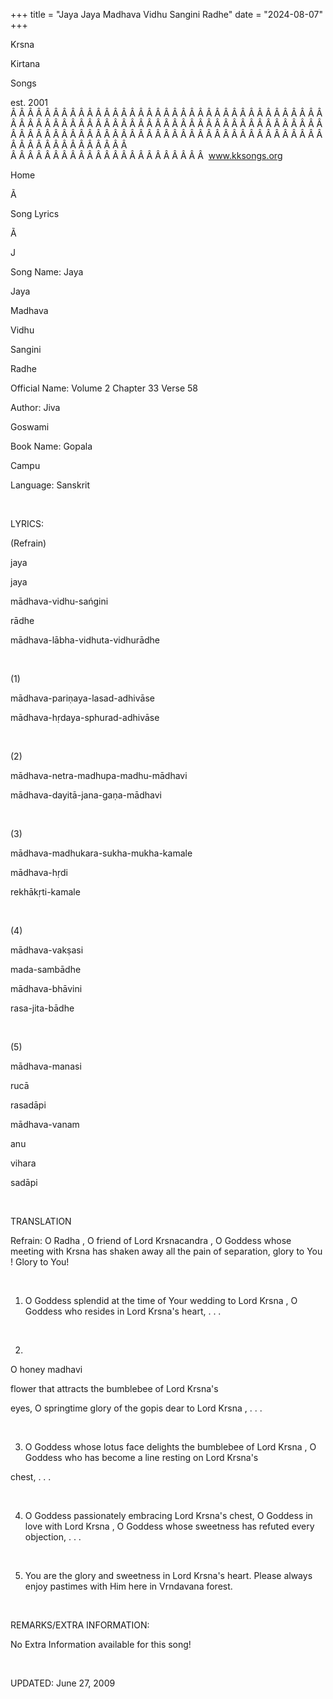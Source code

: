 +++ 
title = "Jaya Jaya Madhava Vidhu Sangini Radhe"
date = "2024-08-07"
+++

Krsna
 
Kirtana
 
Songs

est. 2001
Â Â Â Â Â Â Â Â Â Â Â Â Â Â Â Â Â Â Â Â Â Â Â Â Â Â Â Â Â Â Â Â Â Â Â Â Â Â Â Â Â Â Â Â Â Â Â Â Â Â Â Â Â Â Â Â Â Â Â Â Â Â Â Â Â Â Â Â Â Â Â Â Â Â Â Â Â Â Â Â Â Â Â Â Â Â Â Â Â Â Â Â Â Â Â Â Â Â Â Â Â Â Â Â Â Â Â Â Â Â Â Â Â Â Â Â Â Â Â Â Â Â Â Â Â  
Â Â Â Â Â Â Â Â Â Â Â Â Â Â Â Â Â Â Â Â Â Â Â  
www.kksongs.org








Home


Ã 
 
Song Lyrics
 
Ã 
 
J


Song Name: 
Jaya
 
Jaya
 
Madhava
 
Vidhu


Sangini
 
Radhe


Official Name: Volume 2 Chapter 33 Verse 58


Author: 
Jiva
 
Goswami


Book Name: 
Gopala


Campu


Language: 
Sanskrit


 


LYRICS:


(Refrain)


jaya
 
jaya
 
mādhava-vidhu-sańgini


rādhe


mādhava-lābha-vidhuta-vidhurādhe


 


(1)


mādhava-pariṇaya-lasad-adhivāse


mādhava-hṛdaya-sphurad-adhivāse


 


(2)


mādhava-netra-madhupa-madhu-mādhavi


mādhava-dayitā-jana-gaṇa-mādhavi


 


(3)


mādhava-madhukara-sukha-mukha-kamale


mādhava-hṛdi
 
rekhākṛti-kamale


 


(4)


mādhava-vakṣasi
 
mada-sambādhe


mādhava-bhāvini
 
rasa-jita-bādhe


 


(5)


mādhava-manasi


rucā
 
rasadāpi


mādhava-vanam


anu
 
vihara
 
sadāpi


 


TRANSLATION


Refrain: O 
Radha
, O friend of Lord 
Krsnacandra
,
O Goddess whose meeting with 
Krsna
 has shaken away
all the pain of separation, glory to 
You
! Glory to
You!


 


1) O Goddess splendid at
the time of Your wedding to Lord 
Krsna
, O Goddess who
resides in Lord 
Krsna's
 heart, . . .


 


2) 
O honey 
madhavi

flower that attracts the bumblebee of Lord 
Krsna's

eyes, O springtime glory of the 
gopis
 dear to Lord 
Krsna
, . . .


 


3) O Goddess whose lotus face
delights the bumblebee of Lord 
Krsna
, O Goddess who
has become a line resting on Lord 
Krsna's
 
chest, . . .


 


4) O Goddess passionately
embracing Lord 
Krsna's
 chest, O Goddess in love with
Lord 
Krsna
, O Goddess whose sweetness has refuted
every 
objection, . . .


 


5) You are the glory and
sweetness in Lord 
Krsna's
 heart. Please always enjoy
pastimes with Him here in 
Vrndavana
 forest.


 


REMARKS/EXTRA INFORMATION:


No
Extra Information available for this song!


 


UPDATED:
 June 27, 2009